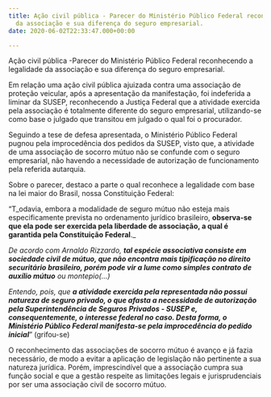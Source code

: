 ```yaml
---
title: Ação civil pública - Parecer do Ministério Público Federal reconhecendo a legalidade
  da associação e sua diferença do seguro empresarial.
date: 2020-06-02T22:33:47.000+00:00

---
```

Ação civil pública -Parecer do Ministério Público Federal reconhecendo a legalidade da associação e sua diferença do seguro empresarial.

Em relação uma ação civil pública ajuizada contra uma associação de proteção veicular, após a apresentação da manifestação, foi indeferida a liminar da SUSEP, reconhecendo a Justiça Federal que a atividade exercida pela associação é totalmente diferente do seguro empresarial, utilizando-se como base o julgado que transitou em julgado o qual foi o procurador.

Seguindo a tese de defesa apresentada, o Ministério Público Federal pugnou pela improcedência dos pedidos da SUSEP, visto que, a atividade de uma associação de socorro mútuo não se confunde com o seguro empresarial, não havendo a necessidade de autorização de funcionamento pela referida autarquia.

Sobre o parecer, destaco a parte o qual reconhece a legalidade com base na lei maior do Brasil, nossa Constituição Federal:

“T_odavia, embora a modalidade de seguro mútuo não esteja mais especificamente prevista no ordenamento jurídico brasileiro, **observa-se que ela pode ser exercida pela liberdade de associação, a qual é garantida pela Constituição Federal**._

_De acordo com Arnaldo Rizzardo, **tal espécie associativa consiste em sociedade civil de mútuo, que não encontra mais tipificação no direito securitário brasileiro, porém pode vir a lume como simples contrato de auxílio mútuo** ou montepio(...)_

_Entendo, pois, que **a atividade exercida pela representada não possui natureza de seguro privado, o que afasta a necessidade de autorização pela Superintendência de Seguros Privados - SUSEP e, consequentemente, o interesse federal no caso. Desta forma, o Ministério Público Federal manifesta-se pela improcedência do pedido inicial**_” (grifou-se)

O reconhecimento das associações de socorro mútuo é avanço e já fazia necessário, de modo a evitar a aplicação de legislação não pertinente a sua natureza jurídica. Porém, imprescindível que a associação cumpra sua função social e que a gestão respeite as limitações legais e jurisprudenciais por ser uma associação civil de socorro mútuo.